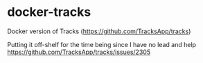 # docker-tracks
Docker version of Tracks (https://github.com/TracksApp/tracks)

Putting it off-shelf for the time being since I have no lead and help
https://github.com/TracksApp/tracks/issues/2305
